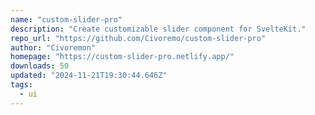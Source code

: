 ```yaml
---
name: "custom-slider-pro"
description: "Create customizable slider component for SvelteKit."
repo_url: "https://github.com/Civoremo/custom-slider-pro"
author: "Civoremon"
homepage: "https://custom-slider-pro.netlify.app/"
downloads: 50
updated: "2024-11-21T19:30:44.646Z"
tags: 
  - ui
---
```


